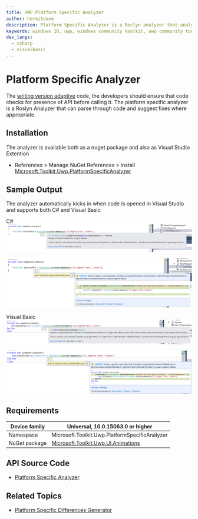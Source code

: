 ```yaml
---
title: UWP Platform Specific Analyzer
author: hermitdave
description: Platform Specific Analyzer is a Roslyn analyzer that analyzes and suggests code fixes to ensure that any version / platform specific API are guarded by correct runtime checks
keywords: windows 10, uwp, windows community toolkit, uwp community toolkit, uwp toolkit, plaform specific, platform specific analyzer, roslyn analyzer
dev_langs:
  - csharp
  - visualbasic
---
```


# Platform Specific Analyzer

The [writing version adaptive](https://docs.microsoft.com/windows/uwp/debug-test-perf/version-adaptive-code) code, the developers should ensure that code checks for presence of API before calling it.
The platform specific analyzer is a Roslyn Analyzer that can parse through code and suggest fixes where appropriate.

## Installation

The analyzer is available both as a nuget package and also as Visual Studio Extention

* References > Manage NuGet References > install [Microsoft.Toolkit.Uwp.PlatformSpecificAnalyzer](https://www.nuget.org/packages/Microsoft.Toolkit.Uwp.PlatformSpecificAnalyzer)


## Sample Output

The analyzer automatically kicks in when code is opened in Visual Studio and supports both C# and Visual Basic

C#
![Code Analysis](../resources/images/CodeAnalysis.png)

![Code Analysis](../resources/images/CodeFixSuggestion.png)

Visual Basic
![Code Analysis](../resources/images/CodeAnalysisVB.png)

![Code Analysis](../resources/images/CodeFixSuggestionVB.png)

## Requirements

| Device family | Universal, 10.0.15063.0 or higher   |
| ---------------------------------------------------------------- | ----------------------------------- |
| Namespace                                                        | Microsoft.Toolkit.Uwp.PlatformSpecificAnalyzer |
| NuGet package | [Microsoft.Toolkit.Uwp.UI.Animations](https://www.nuget.org/packages/Microsoft.Toolkit.Uwp.PlatformSpecificAnalyzer/) |

## API Source Code

- [Platform Specific Analyzer](https://github.com/Microsoft/UWPCommunityToolkit/tree/master/Microsoft.Toolkit.Uwp.PlatformSpecificAnalyzer)

## Related Topics

<!-- Optional -->

- [Platform Specific Differences Generator](https://docs.microsoft.com/dotnet/api/microsoft.toolkit.uwp.ui.platformspecificanalyzerdifferencesgen)
